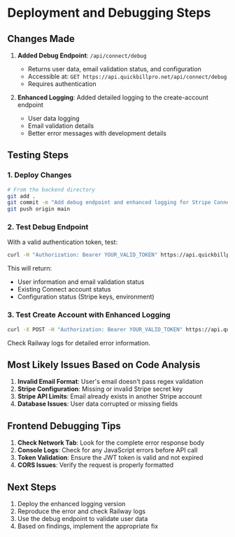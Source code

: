 # Deployment and Debugging Steps

## Changes Made

1. **Added Debug Endpoint**: `/api/connect/debug` 
   - Returns user data, email validation status, and configuration
   - Accessible at: `GET https://api.quickbillpro.net/api/connect/debug`
   - Requires authentication

2. **Enhanced Logging**: Added detailed logging to the create-account endpoint
   - User data logging
   - Email validation details
   - Better error messages with development details

## Testing Steps

### 1. Deploy Changes
```bash
# From the backend directory
git add .
git commit -m "Add debug endpoint and enhanced logging for Stripe Connect"
git push origin main
```

### 2. Test Debug Endpoint
With a valid authentication token, test:
```bash
curl -H "Authorization: Bearer YOUR_VALID_TOKEN" https://api.quickbillpro.net/api/connect/debug
```

This will return:
- User information and email validation status
- Existing Connect account status
- Configuration status (Stripe keys, environment)

### 3. Test Create Account with Enhanced Logging
```bash
curl -X POST -H "Authorization: Bearer YOUR_VALID_TOKEN" https://api.quickbillpro.net/api/connect/create-account
```

Check Railway logs for detailed error information.

## Most Likely Issues Based on Code Analysis

1. **Invalid Email Format**: User's email doesn't pass regex validation
2. **Stripe Configuration**: Missing or invalid Stripe secret key
3. **Stripe API Limits**: Email already exists in another Stripe account
4. **Database Issues**: User data corrupted or missing fields

## Frontend Debugging Tips

1. **Check Network Tab**: Look for the complete error response body
2. **Console Logs**: Check for any JavaScript errors before API call
3. **Token Validation**: Ensure the JWT token is valid and not expired
4. **CORS Issues**: Verify the request is properly formatted

## Next Steps

1. Deploy the enhanced logging version
2. Reproduce the error and check Railway logs
3. Use the debug endpoint to validate user data
4. Based on findings, implement the appropriate fix